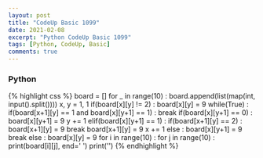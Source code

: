 ```yaml
---
layout: post
title: "CodeUp Basic 1099"
date: 2021-02-08
excerpt: "Python CodeUp Basic 1099"
tags: [Python, CodeUp, Basic]
comments: true
---
```


### Python
{% highlight css %}
board = []
for _ in range(10) :
    board.append(list(map(int, input().split())))
x, y = 1, 1
if(board[x][y] != 2) :
    board[x][y] = 9
    while(True) :
        if(board[x+1][y] == 1 and board[x][y+1] == 1) : break
        if(board[x][y+1] == 0) : 
            board[x][y+1] = 9 
            y += 1
        elif(board[x][y+1] == 1) : 
            if(board[x+1][y] == 2) :
                board[x+1][y] = 9
                break
            board[x+1][y] = 9
            x += 1
        else : 
            board[x][y+1] = 9
            break
else :
    board[x][y] = 9
for i in range(10) :
    for j in range(10) :
        print(board[i][j], end=' ')
    print('')
{% endhighlight %}